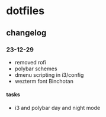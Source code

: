 # dotfiles

## changelog

### 23-12-29

- removed rofi
- polybar schemes
- dmenu scripting in i3/config
- wezterm font Binchotan

#### tasks

- i3 and polybar day and night mode
